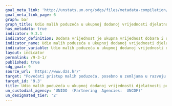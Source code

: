 ```yaml
---
goal_meta_link: 'http://unstats.un.org/sdgs/files/metadata-compilation/Metadata-Goal-9.pdf'
goal_meta_link_page: 6
graph: bar
graph_title: Udio malih poduzeća u ukupnoj dodanoj vrijednosti djelatnosti prerađivačke industrije
has_metadata: true
indicator: 9.3.1
indicator_definition: Dodana vrijednost je ukupna vrijednost dobara i usluga proizvedenih u danom referentnom razdoblju. Pokazatelj se izračunava tako da se dodana vrijednost malih poduzeća  (prema definiciji) podijeli s ukupnom dodanom vrijednošću i pomnoži sa 100.
indicator_name: Udio malih poduzeća u ukupnoj dodanoj vrijednosti djelatnosti prerađivačke  industrije
indicator_variable: Udio malih poduzeća u ukupnoj dodanoj vrijednosti djelatnosti prerađivačke industrije
layout: indicator
permalink: /9-3-1/
published: true  
sdg_goal: 9
source_url: 'https://www.dzs.hr/'
target: "Povećati pristup malih poduzeća, posebno u zemljama u razvoju financijskim uslugama i povoljnim kreditima kako bi se  omogućila njihova integracija i pristup tržištu  "
target_id: '9.3'
title: Udio malih poduzeća u ukupnoj dodanoj vrijednosti djelatnosti prerađivačke industrije
un_custodial_agency: 'UNIDO  (Partnering  Agencies:  UNCDF)'
un_designated_tier: '2'
---
```

